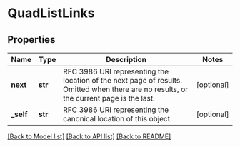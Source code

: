 # QuadListLinks

## Properties
Name | Type | Description | Notes
------------ | ------------- | ------------- | -------------
**next** | **str** | RFC 3986 URI representing the location of the next page of results. Omitted when there are no results, or the current page is the last. | [optional] 
**_self** | **str** | RFC 3986 URI representing the canonical location of this object. | [optional] 

[[Back to Model list]](../README.md#documentation-for-models) [[Back to API list]](../README.md#documentation-for-api-endpoints) [[Back to README]](../README.md)


